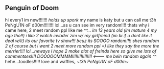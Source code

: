 ## Penguin of Doom ##

hi every1 im new!!!!!!! *holds up spork* my name is katy but u can call me t3h PeNgU1N oF d00m!!!!!!!! lol...as u can see im very random!!!! thats why i came here, 2 meet random ppl like me ^_^... im 13 years old (im mature 4 my age tho!!) i like 2 watch invader zim w/ my girlfreind (im bi if u dont like it deal w/it) its our favorite tv show!!! bcuz its SOOOO random!!!! shes random 2 of course but i want 2 meet more random ppl =) like they say the more the merrier!!!! lol...neways i hope 2 make alot of freinds here so give me lots of commentses!!!!
DOOOOOMMMM!!!!!!!!!!!!!!!! <--- me bein random again ^_^ hehe...toodles!!!!!
love and waffles, *~t3h PeNgU1N oF d00m~*